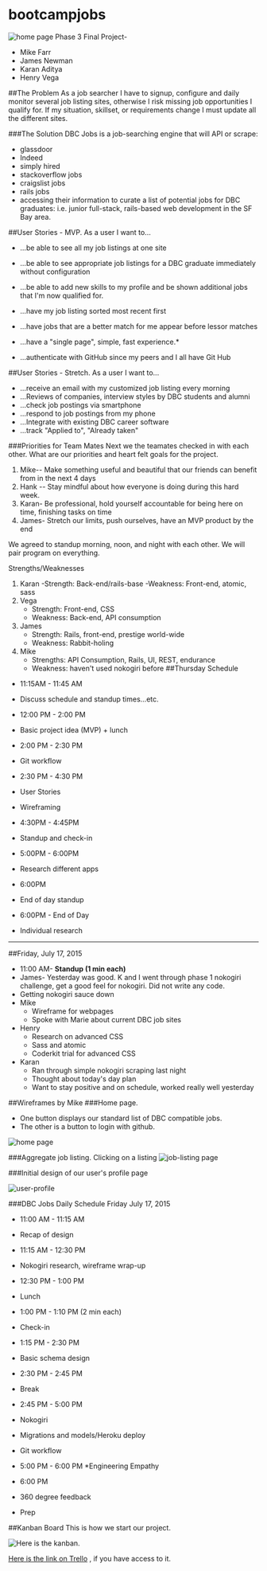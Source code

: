 # bootcampjobs
![home page](wireframe/boot_jobs_home.png)
Phase 3 Final Project- 
* Mike Farr
* James Newman
* Karan Aditya
* Henry Vega 

##The Problem
As a job searcher I have to signup, configure and daily monitor several job listing sites, otherwise I risk missing job opportunities I qualify for.  If my situation, skillset, or requirements change I must update all the different sites.

###The Solution
DBC Jobs is a job-searching engine that will API or scrape:
* glassdoor
* Indeed
* simply hired
* stackoverflow jobs
* craigslist jobs
* rails jobs
*  accessing their information to curate a list of potential jobs for DBC graduates: i.e. junior full-stack, rails-based web development in the SF Bay area.

##User Stories - MVP.  As a user I want to...
* ...be able to see all my job listings at one site
* ...be able to see appropriate job listings for a DBC graduate immediately without configuration
* ...be able to add new skills to my profile and be shown additional jobs that I'm now qualified for.
* ...have my job listing sorted most recent first
* ...have jobs that are a better match for me appear before lessor matches

* ...have a "single page", simple, fast experience.* 
* ...authenticate with GitHub since my peers and I all have Git Hub

##User Stories - Stretch.  As a user I want to...
* ...receive an email with my customized job listing every morning
* ...Reviews of companies, interview styles by DBC students and alumni
* ...check job postings via smartphone
* ...respond to job postings from my phone
* ...Integrate with existing DBC career software
* ...track "Applied to", "Already taken"




###Priorities for Team Mates
Next we the teamates checked in with each other.  What are our priorities and heart felt goals for the project.
1. Mike-- Make something useful and beautiful that our friends can benefit from in the next 4 days
2. Hank -- Stay mindful about how everyone is doing during this hard week.
3. Karan- Be professional, hold yourself accountable for being here on time, finishing tasks on time
4. James- Stretch our limits, push ourselves, have an MVP product by the end
 
We agreed to standup morning, noon, and night with each other.  We will pair program on everything.


Strengths/Weaknesses
1. Karan
    -Strength: Back-end/rails-base
    -Weakness: Front-end, atomic, sass
2. Vega
    - Strength: Front-end, CSS
    - Weakness: Back-end, API consumption
3. James
    - Strength: Rails, front-end, prestige world-wide
    - Weakness: Rabbit-holing
4. Mike
    - Strengths: API Consumption, Rails, UI, REST, endurance
    - Weakness: haven't used nokogiri before
##Thursday Schedule

* 11:15AM - 11:45 AM
 * Discuss schedule and standup times...etc.


* 12:00 PM - 2:00 PM
 * Basic project idea (MVP) + lunch

* 2:00 PM - 2:30 PM
 * Git workflow


* 2:30 PM - 4:30 PM
 * User Stories
 * Wireframing


* 4:30PM - 4:45PM
 * Standup and check-in


* 5:00PM - 6:00PM
 * Research different apps


* 6:00PM
 * End of day standup


* 6:00PM - End of Day
 * Individual research

------------------------------------------

##Friday, July 17, 2015

* 11:00 AM- **Standup (1 min each)**
 * James- Yesterday was good. K and I went through phase 1 nokogiri challenge, get a good feel for nokogiri. Did not write any code.  
 * Getting nokogiri sauce down
* Mike
  * Wireframe for webpages
  * Spoke with Marie about current DBC job sites
* Henry
  * Research on advanced CSS
  * Sass and atomic
  * Coderkit trial for advanced CSS
* Karan
  * Ran through simple nokogiri scraping last night
  * Thought about today's day plan
  * Want to stay positive and on schedule, worked really well yesterday

##Wireframes by Mike
###Home page.  
* One button displays our standard list of DBC compatible jobs.  
* The other is a button to login with github.

![home page](wireframe/home.png)

###Aggregate job listing.  Clicking on a listing 
![job-listing page](wireframe/job_listing.png)

###Initial design of our user's profile page

![user-profile](wireframe/profile_page.png)

###DBC Jobs  Daily Schedule  Friday July 17, 2015

* 11:00 AM - 11:15 AM
 * Recap of design

* 11:15 AM - 12:30 PM
 * Nokogiri research, wireframe wrap-up


* 12:30 PM - 1:00 PM
 * Lunch

* 1:00 PM - 1:10 PM (2 min each)
 * Check-in


* 1:15 PM - 2:30 PM
 * Basic schema design


* 2:30 PM - 2:45 PM
 * Break


* 2:45 PM - 5:00 PM
 * Nokogiri
 * Migrations and models/Heroku deploy
 * Git workflow


* 5:00 PM - 6:00 PM
 *Engineering Empathy


* 6:00 PM
 * 360 degree feedback
 * Prep

##Kanban Board
This is how we start our project.  
 
![Here is the kanban](BootJobs-Kanban.png).

[Here is the link on Trello](https://trello.com/b/sYYztdxH/bootjobs)
, if you have access to it. 
